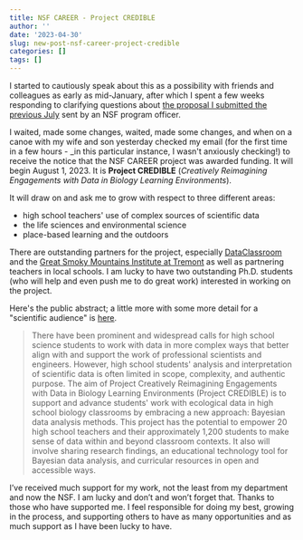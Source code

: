 ```yaml
---
title: NSF CAREER - Project CREDIBLE
author: ''
date: '2023-04-30'
slug: new-post-nsf-career-project-credible
categories: []
tags: []
---
```


I started to cautiously speak about this as a possibility with friends and colleagues as early as mid-January, after which I spent a few weeks responding to clarifying questions about [the proposal I submitted the previous July](https://joshuamrosenberg.com/post/2023/04/04/before-and-after-i-first-started-to-think-about-the-core-idea-in-my-nsf-career-proposal/) sent by an NSF program officer.

I waited, made some changes, waited, made some changes, and when on a canoe with my wife and son yesterday checked my email (for the first time in a few hours - _in this particular instance, I wasn't anxiously checking!) to receive the notice that the NSF CAREER project was awarded funding. It will begin August 1, 2023. It is **Project CREDIBLE** (*Creatively Reimagining Engagements with Data in Biology Learning Environments*).

It will draw on and ask me to grow with respect to three different areas:

- high school teachers' use of complex sources of scientific data
- the life sciences and environmental science
- place-based learning and the outdoors

There are outstanding partners for the project, especially [DataClassroom](https://dataclassroom.com) and the [Great Smoky Mountains Institute at Tremont](https://gsmit.org/) as well as partnering teachers in local schools. I am lucky to have two outstanding Ph.D. students (who will help and even push me to do great work) interested in working on the project.

Here's the public abstract; a little more with some more detail for a "scientific audience" is [here](https://www.nsf.gov/awardsearch/showAward?AWD_ID=2239152&HistoricalAwards=false).

> There have been prominent and widespread calls for high school science students to work with data in more complex ways that better align with and support the work of professional scientists and engineers. However, high school students' analysis and interpretation of scientific data is often limited in scope, complexity, and authentic purpose. The aim of Project Creatively Reimagining Engagements with Data in Biology Learning Environments (Project CREDIBLE) is to support and advance students' work with ecological data in high school biology classrooms by embracing a new approach: Bayesian data analysis methods. This project has the potential to empower 20 high school teachers and their approximately 1,200 students to make sense of data within and beyond classroom contexts. It also will involve sharing research findings, an educational technology tool for Bayesian data analysis, and curricular resources in open and accessible ways.

I’ve received much support for my work, not the least from my department and now the NSF. I am lucky and don’t and won’t forget that. Thanks to those who have supported me. I feel responsible for doing my best, growing in the process, and supporting others to have as many opportunities and as much support as I have been lucky to have.